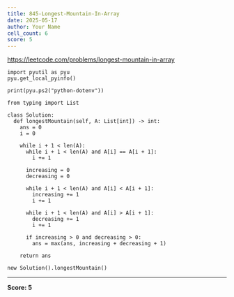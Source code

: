 ```yaml
---
title: 845-Longest-Mountain-In-Array
date: 2025-05-17
author: Your Name
cell_count: 6
score: 5
---
```


https://leetcode.com/problems/longest-mountain-in-array


```
import pyutil as pyu
pyu.get_local_pyinfo()
```


```
print(pyu.ps2("python-dotenv"))
```


```
from typing import List
```


```
class Solution:
  def longestMountain(self, A: List[int]) -> int:
    ans = 0
    i = 0

    while i + 1 < len(A):
      while i + 1 < len(A) and A[i] == A[i + 1]:
        i += 1

      increasing = 0
      decreasing = 0

      while i + 1 < len(A) and A[i] < A[i + 1]:
        increasing += 1
        i += 1

      while i + 1 < len(A) and A[i] > A[i + 1]:
        decreasing += 1
        i += 1

      if increasing > 0 and decreasing > 0:
        ans = max(ans, increasing + decreasing + 1)

    return ans
```


```
new Solution().longestMountain()
```


---
**Score: 5**